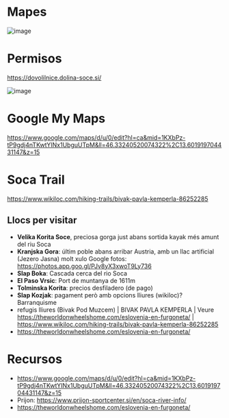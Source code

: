 # Mapes

![image](https://user-images.githubusercontent.com/4015406/228028583-e295a452-e574-42f7-8982-09f5922ee932.png)


# Permisos

https://dovolilnice.dolina-soce.si/

![image](https://user-images.githubusercontent.com/4015406/228028534-7afe4c43-4f87-46fa-bba7-5a80ef6b3b0e.png)


# Google My Maps

https://www.google.com/maps/d/u/0/edit?hl=ca&mid=1KXbPz-tP9gdj4nTKwtYINx1UbguUTpM&ll=46.33240520074322%2C13.601919704431147&z=15

# Soca Trail

https://www.wikiloc.com/hiking-trails/bivak-pavla-kemperla-86252285

## Llocs per visitar

- **Velika Korita Soce**, preciosa gorga just abans sortida kayak més amunt del riu Soca
- **Kranjska Gora**: últim poble abans arribar Austria, amb un llac artificial (Jezero Jasna) molt xulo Google fotos: https://photos.app.goo.gl/PJv8yX3xwoT9Ly736
- **Slap Boka**: Cascada cerca del rio Soca
- **El Paso Vrsic**: Port de muntanya de 1611m
- **Tolminska Korita**: precios desfiladero (de pago)
- **Slap Kozjak**: pagament però amb opcions lliures (wikiloc)? Barranquisme
- refugis lliures (Bivak Pod Muzcem) | BIVAK PAVLA KEMPERLA | Veure https://theworldonwheelshome.com/eslovenia-en-furgoneta/ | https://www.wikiloc.com/hiking-trails/bivak-pavla-kemperla-86252285
- https://theworldonwheelshome.com/eslovenia-en-furgoneta/

# Recursos

- https://www.google.com/maps/d/u/0/edit?hl=ca&mid=1KXbPz-tP9gdj4nTKwtYINx1UbguUTpM&ll=46.33240520074322%2C13.601919704431147&z=15
- Prijon: https://www.prijon-sportcenter.si/en/soca-river-info/
- https://theworldonwheelshome.com/eslovenia-en-furgoneta/
